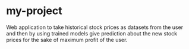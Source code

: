 # my-project
Web application to take historical stock prices as datasets from the user and then by using trained models give prediction about the new stock prices for the sake of maximum profit of the user.
